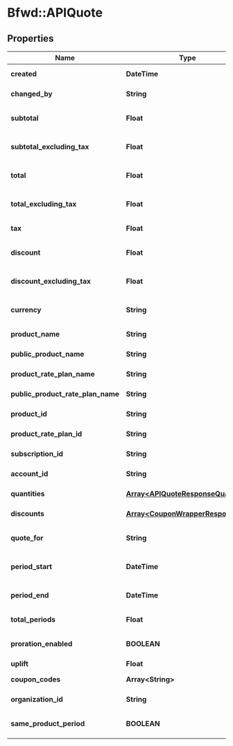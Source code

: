 # Bfwd::APIQuote

## Properties
Name | Type | Description | Notes
------------ | ------------- | ------------- | -------------
**created** | **DateTime** | { \&quot;description\&quot; : \&quot;The UTC DateTime when the object was created.\&quot;, \&quot;verbs\&quot;:[] } | [optional] 
**changed_by** | **String** | { \&quot;description\&quot; : \&quot;ID of the user who last updated the entity.\&quot;, \&quot;verbs\&quot;:[] } | [optional] 
**subtotal** | **Float** | {\&quot;description\&quot;:\&quot;The cost &amp;mdash; including tax, but excluding discounts &amp;mdash; of all items described in the quote.\&quot;,\&quot;verbs\&quot;:[\&quot;POST\&quot;,\&quot;GET\&quot;]} | [optional] 
**subtotal_excluding_tax** | **Float** | {\&quot;description\&quot;:\&quot;The cost &amp;mdash; excluding tax, and excluding discounts &amp;mdash; of all items described in the quote.\&quot;,\&quot;verbs\&quot;:[\&quot;POST\&quot;,\&quot;GET\&quot;]} | [optional] 
**total** | **Float** | {\&quot;description\&quot;:\&quot;The cost &amp;mdash; including tax, and with discounts (themselves including tax) applied &amp;mdash; of all items described in the quote.\&quot;,\&quot;verbs\&quot;:[\&quot;POST\&quot;,\&quot;GET\&quot;]} | [optional] 
**total_excluding_tax** | **Float** | {\&quot;description\&quot;:\&quot;The cost &amp;mdash; excluding tax, and with discounts (themselves excluding tax) applied &amp;mdash; of all items described in the quote.\&quot;,\&quot;verbs\&quot;:[\&quot;POST\&quot;,\&quot;GET\&quot;]} | [optional] 
**tax** | **Float** | {\&quot;description\&quot;:\&quot;The portion of this quote&#39;s cost which is comprised of tax.\&quot;,\&quot;verbs\&quot;:[\&quot;POST\&quot;,\&quot;GET\&quot;]} | [optional] 
**discount** | **Float** | {\&quot;description\&quot;:\&quot;Total amount deducted from price via discounts &amp;mdash; includes any tax upon the discounts themselves.\&quot;,\&quot;verbs\&quot;:[\&quot;POST\&quot;,\&quot;GET\&quot;]} | [optional] 
**discount_excluding_tax** | **Float** | {\&quot;description\&quot;:\&quot;Total amount deducted from price via discounts &amp;mdash; excludes any tax upon the discounts themselves.\&quot;,\&quot;verbs\&quot;:[\&quot;POST\&quot;,\&quot;GET\&quot;]} | [optional] 
**currency** | **String** | {\&quot;description\&quot;:\&quot;The currency of any quoted prices &amp;mdash; as specified by a three-character ISO 4217 currency code (i.e. USD).\&quot;,\&quot;verbs\&quot;:[\&quot;POST\&quot;,\&quot;GET\&quot;]} | [optional] 
**product_name** | **String** | {\&quot;description\&quot;:\&quot;Name of the product for which a price quote is requested.\&quot;,\&quot;verbs\&quot;:[\&quot;POST\&quot;,\&quot;GET\&quot;]} | [optional] 
**public_product_name** | **String** | {\&quot;description\&quot;:\&quot;Public name of the product for which a price quote is requested.\&quot;,\&quot;verbs\&quot;:[\&quot;POST\&quot;,\&quot;GET\&quot;]} | [optional] 
**product_rate_plan_name** | **String** | {\&quot;description\&quot;:\&quot;Name of the rate plan (of some product) for which a price quote is requested.\&quot;,\&quot;verbs\&quot;:[\&quot;POST\&quot;,\&quot;GET\&quot;]} | [optional] 
**public_product_rate_plan_name** | **String** | {\&quot;description\&quot;:\&quot;Public name of the rate plan (of some product) for which a price quote is requested.\&quot;,\&quot;verbs\&quot;:[\&quot;POST\&quot;,\&quot;GET\&quot;]} | [optional] 
**product_id** | **String** | {\&quot;description\&quot;:\&quot;ID of the product for which a price quote is requested.\&quot;,\&quot;verbs\&quot;:[\&quot;POST\&quot;,\&quot;GET\&quot;]} | [optional] 
**product_rate_plan_id** | **String** | {\&quot;description\&quot;:\&quot;ID of the rate plan (of some product) for which a price quote is requested.\&quot;,\&quot;verbs\&quot;:[\&quot;POST\&quot;,\&quot;GET\&quot;]} | [optional] 
**subscription_id** | **String** | {\&quot;description\&quot;:\&quot;ID of the subscription for which a price quote is requested.\&quot;,\&quot;verbs\&quot;:[\&quot;POST\&quot;,\&quot;GET\&quot;]} | [optional] 
**account_id** | **String** | {\&quot;description\&quot;:\&quot;ID of the account for which a price quote is requested.\&quot;,\&quot;verbs\&quot;:[\&quot;POST\&quot;,\&quot;GET\&quot;]} | [optional] 
**quantities** | [**Array&lt;APIQuoteResponseQuantity&gt;**](APIQuoteResponseQuantity.md) | {\&quot;description\&quot;:\&quot;A list of calculated prices for each pricing component described in the quote request.\&quot;,\&quot;verbs\&quot;:[\&quot;POST\&quot;,\&quot;GET\&quot;]} | [optional] 
**discounts** | [**Array&lt;CouponWrapperResponse&gt;**](CouponWrapperResponse.md) | {\&quot;description\&quot;:\&quot;A list of discounts applied in calculating the quote.\&quot;,\&quot;verbs\&quot;:[\&quot;POST\&quot;,\&quot;GET\&quot;]} | [optional] 
**quote_for** | **String** | {\&quot;default\&quot;:\&quot;RecurringPeriod\&quot;,\&quot;description\&quot;:\&quot;Subscription scenario with which the quote is concerned.\&quot;,\&quot;verbs\&quot;:[\&quot;POST\&quot;,\&quot;GET\&quot;]} | [optional] 
**period_start** | **DateTime** | {\&quot;default\&quot;:\&quot;(Time at which quote is requested)\&quot;,\&quot;description\&quot;:\&quot;The start date-time of the interval for which a price quote is requested.\&quot;,\&quot;verbs\&quot;:[\&quot;POST\&quot;,\&quot;GET\&quot;]} | 
**period_end** | **DateTime** | {\&quot;default\&quot;:\&quot;(End of period described in &#x60;periodStart&#x60;)\&quot;,\&quot;description\&quot;:\&quot;The end date-time of the interval for which a price quote is requested.\&quot;,\&quot;verbs\&quot;:[\&quot;POST\&quot;,\&quot;GET\&quot;]} | 
**total_periods** | **Float** | {\&quot;default\&quot;:\&quot;ZERO\&quot;,\&quot;description\&quot;:\&quot;\&quot;,\&quot;verbs\&quot;:[\&quot;POST\&quot;,\&quot;GET\&quot;]} | [optional] 
**proration_enabled** | **BOOLEAN** | {\&quot;default\&quot;:true,\&quot;description\&quot;:\&quot;Whether consumption for fractions/multiples of periods is calculated as a fraction/multiple of the cost of consumption for a whole period.\&quot;,\&quot;verbs\&quot;:[\&quot;POST\&quot;,\&quot;GET\&quot;]} | [optional] [default to false]
**uplift** | **Float** | {\&quot;description\&quot;:\&quot;\&quot;,\&quot;verbs\&quot;:[\&quot;POST\&quot;,\&quot;GET\&quot;]} | [optional] 
**coupon_codes** | **Array&lt;String&gt;** | {\&quot;description\&quot;:\&quot;A list of coupon codes to consider in calculating the quote.\&quot;,\&quot;verbs\&quot;:[\&quot;POST\&quot;,\&quot;GET\&quot;]} | [optional] 
**organization_id** | **String** | {\&quot;description\&quot;:\&quot;ID of the organization in whose name the quote was generated.\&quot;,\&quot;verbs\&quot;:[\&quot;POST\&quot;,\&quot;GET\&quot;]} | [optional] 
**same_product_period** | **BOOLEAN** | {\&quot;description\&quot;:\&quot;If migration quote whether or not the rate plans have the same duration\&quot;,\&quot;verbs\&quot;:[\&quot;POST\&quot;,\&quot;GET\&quot;]} | [optional] [default to false]


